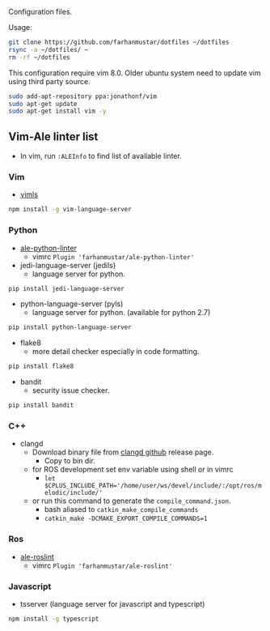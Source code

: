 Configuration files.

Usage:

```bash
git clone https://github.com/farhanmustar/dotfiles ~/dotfiles
rsync -a ~/dotfiles/ ~
rm -rf ~/dotfiles
```

This configuration require vim 8.0. Older ubuntu system need to update vim using third party source.
```bash
sudo add-apt-repository ppa:jonathonf/vim
sudo apt-get update
sudo apt-get install vim -y
```

## Vim-Ale linter list
* In vim, run `:ALEInfo` to find list of available linter.

### Vim
* [vimls](https://github.com/iamcco/vim-language-server)
```bash
npm install -g vim-language-server
```

### Python
* [ale-python-linter](https://github.com/farhanmustar/ale-python-linter)
  * vimrc `Plugin 'farhanmustar/ale-python-linter'`
* jedi-language-server (jedils)
  * language server for python.
```bash
pip install jedi-language-server
```

* python-language-server (pyls)
  * language server for python. (available for python 2.7)
```bash
pip install python-language-server
```
* flake8
  * more detail checker especially in code formatting.
```bash
pip install flake8
```
* bandit
  * security issue checker.
```bash
pip install bandit
```

### C++
* clangd
  * Download binary file from [clangd github](https://github.com/clangd/clangd/releases/) release page.
    * Copy to bin dir.
  * for ROS development set env variable using shell or in vimrc
    * `let $CPLUS_INCLUDE_PATH='/home/user/ws/devel/include/:/opt/ros/melodic/include/'`
  * or run this command to generate the `compile_command.json`.
    * bash aliased to `catkin_make_compile_commands`
    * `catkin_make -DCMAKE_EXPORT_COMPILE_COMMANDS=1`

### Ros
* [ale-roslint](https://github.com/farhanmustar/ale-roslint)
  * vimrc `Plugin 'farhanmustar/ale-roslint'`

### Javascript
* tsserver (language server for javascript and typescript)
```bash
npm install -g typescript
```
